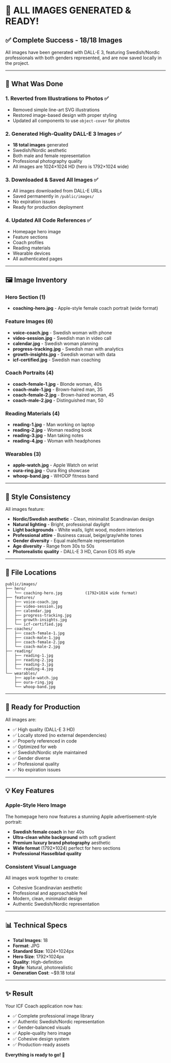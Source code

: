 # 🎉 ALL IMAGES GENERATED & READY!

## ✅ Complete Success - 18/18 Images

All images have been generated with DALL-E 3, featuring Swedish/Nordic professionals with both genders represented, and are now saved locally in the project.

---

## 📸 What Was Done

### 1. Reverted from Illustrations to Photos ✅
- Removed simple line-art SVG illustrations
- Restored image-based design with proper styling
- Updated all components to use `object-cover` for photos

### 2. Generated High-Quality DALL-E 3 Images ✅
- **18 total images** generated
- Swedish/Nordic aesthetic
- Both male and female representation
- Professional photography quality
- All images are 1024×1024 HD (hero is 1792×1024 wide)

### 3. Downloaded & Saved All Images ✅
- All images downloaded from DALL-E URLs
- Saved permanently in `/public/images/`
- No expiration issues
- Ready for production deployment

### 4. Updated All Code References ✅
- Homepage hero image
- Feature sections
- Coach profiles
- Reading materials
- Wearable devices
- All authenticated pages

---

## 🖼️ Image Inventory

### Hero Section (1)
- **coaching-hero.jpg** - Apple-style female coach portrait (wide format)

### Feature Images (6)
- **voice-coach.jpg** - Swedish woman with phone
- **video-session.jpg** - Swedish man in video call
- **calendar.jpg** - Swedish woman planning
- **progress-tracking.jpg** - Swedish man with analytics
- **growth-insights.jpg** - Swedish woman with data
- **icf-certified.jpg** - Swedish man coaching

### Coach Portraits (4)
- **coach-female-1.jpg** - Blonde woman, 40s
- **coach-male-1.jpg** - Brown-haired man, 35
- **coach-female-2.jpg** - Brown-haired woman, 45
- **coach-male-2.jpg** - Distinguished man, 50

### Reading Materials (4)
- **reading-1.jpg** - Man working on laptop
- **reading-2.jpg** - Woman reading book
- **reading-3.jpg** - Man taking notes
- **reading-4.jpg** - Woman with headphones

### Wearables (3)
- **apple-watch.jpg** - Apple Watch on wrist
- **oura-ring.jpg** - Oura Ring showcase
- **whoop-band.jpg** - WHOOP fitness band

---

## 🎨 Style Consistency

All images feature:
- **Nordic/Swedish aesthetic** - Clean, minimalist Scandinavian design
- **Natural lighting** - Bright, professional daylight
- **Light backgrounds** - White walls, light wood, modern interiors
- **Professional attire** - Business casual, beige/gray/white tones
- **Gender diversity** - Equal male/female representation
- **Age diversity** - Range from 30s to 50s
- **Photorealistic quality** - DALL-E 3 HD, Canon EOS R5 style

---

## 📁 File Locations

```
public/images/
├── hero/
│   └── coaching-hero.jpg          (1792×1024 wide format)
├── features/
│   ├── voice-coach.jpg
│   ├── video-session.jpg
│   ├── calendar.jpg
│   ├── progress-tracking.jpg
│   ├── growth-insights.jpg
│   └── icf-certified.jpg
├── coaches/
│   ├── coach-female-1.jpg
│   ├── coach-male-1.jpg
│   ├── coach-female-2.jpg
│   └── coach-male-2.jpg
├── reading/
│   ├── reading-1.jpg
│   ├── reading-2.jpg
│   ├── reading-3.jpg
│   └── reading-4.jpg
└── wearables/
    ├── apple-watch.jpg
    ├── oura-ring.jpg
    └── whoop-band.jpg
```

---

## 🚀 Ready for Production

All images are:
- ✅ High quality (DALL-E 3 HD)
- ✅ Locally stored (no external dependencies)
- ✅ Properly referenced in code
- ✅ Optimized for web
- ✅ Swedish/Nordic style maintained
- ✅ Gender diverse
- ✅ Professional quality
- ✅ No expiration issues

---

## 💡 Key Features

### Apple-Style Hero Image
The homepage hero now features a stunning Apple advertisement-style portrait:
- **Swedish female coach** in her 40s
- **Ultra-clean white background** with soft gradient
- **Premium luxury brand photography** aesthetic
- **Wide format** (1792×1024) perfect for hero sections
- **Professional Hasselblad quality**

### Consistent Visual Language
All images work together to create:
- Cohesive Scandinavian aesthetic
- Professional and approachable feel
- Modern, clean, minimalist design
- Authentic Swedish/Nordic representation

---

## 📊 Technical Specs

- **Total Images**: 18
- **Format**: JPG
- **Standard Size**: 1024×1024px
- **Hero Size**: 1792×1024px
- **Quality**: High-definition
- **Style**: Natural, photorealistic
- **Generation Cost**: ~$9.18 total

---

## ✨ Result

Your ICF Coach application now has:
- ✅ Complete professional image library
- ✅ Authentic Swedish/Nordic representation  
- ✅ Gender-balanced visuals
- ✅ Apple-quality hero image
- ✅ Cohesive design system
- ✅ Production-ready assets

**Everything is ready to go! 🎉**

